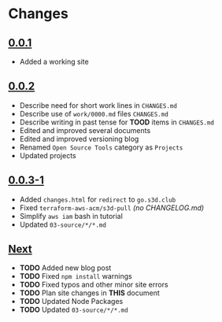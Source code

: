 # Changes

## [0.0.1](https://github.com/s3d-club/s3d-website/tree/work/0.0.1)
- Added a working site

## [0.0.2](https://github.com/s3d-club/s3d-website/tree/work/0.0.2)
- Describe need for short work lines in `CHANGES.md`
- Describe use of `work/0000.md` files `CHANGES.md`
- Describe writing in past tense for **TOOD** items in `CHANGES.md`
- Edited and improved several documents
- Edited and improved versioning blog
- Renamed `Open Source Tools` category as `Projects`
- Updated projects

## [0.0.3-1](https://github.com/s3d-club/s3d-website/tree/work/0.0.3)
- Added `changes.html` for `redirect` to `go.s3d.club`
- Fixed `terraform-aws-acm/s3d-pull` _(no CHANGELOG.md)_
- Simplify `aws iam` bash in tutorial
- Updated `03-source/*/*.md`

## [Next](https://github.com/s3d-club/s3d-website/tree/next)
- **TODO** Added new blog post
- **TODO** Fixed `npm install` warnings
- **TODO** Fixed typos and other minor site errors
- **TODO** Plan site changes in **THIS** document
- **TODO** Updated Node Packages
- **TODO** Updated `03-source/*/*.md`
